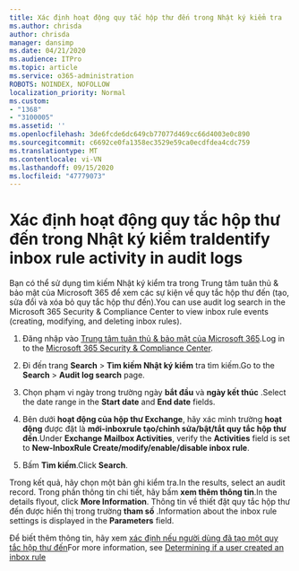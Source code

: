 ```yaml
---
title: Xác định hoạt động quy tắc hộp thư đến trong Nhật ký kiểm tra
ms.author: chrisda
author: chrisda
manager: dansimp
ms.date: 04/21/2020
ms.audience: ITPro
ms.topic: article
ms.service: o365-administration
ROBOTS: NOINDEX, NOFOLLOW
localization_priority: Normal
ms.custom:
- "1368"
- "3100005"
ms.assetid: ''
ms.openlocfilehash: 3de6fcde6dc649cb77077d469cc66d4003e0c890
ms.sourcegitcommit: c6692ce0fa1358ec3529e59ca0ecdfdea4cdc759
ms.translationtype: MT
ms.contentlocale: vi-VN
ms.lasthandoff: 09/15/2020
ms.locfileid: "47779073"
---
```

# <a name="identify-inbox-rule-activity-in-audit-logs"></a><span data-ttu-id="d2da9-102">Xác định hoạt động quy tắc hộp thư đến trong Nhật ký kiểm tra</span><span class="sxs-lookup"><span data-stu-id="d2da9-102">Identify inbox rule activity in audit logs</span></span>

<span data-ttu-id="d2da9-103">Bạn có thể sử dụng tìm kiếm Nhật ký kiểm tra trong Trung tâm tuân thủ & bảo mật của Microsoft 365 để xem các sự kiện về quy tắc hộp thư đến (tạo, sửa đổi và xóa bỏ quy tắc hộp thư đến).</span><span class="sxs-lookup"><span data-stu-id="d2da9-103">You can use audit log search in the Microsoft 365 Security & Compliance Center to view inbox rule events (creating, modifying, and deleting inbox rules).</span></span>

1. <span data-ttu-id="d2da9-104">Đăng nhập vào [Trung tâm tuân thủ & bảo mật của Microsoft 365](https://protection.office.com/).</span><span class="sxs-lookup"><span data-stu-id="d2da9-104">Log in to the [Microsoft 365 Security & Compliance Center](https://protection.office.com/).</span></span>

2. <span data-ttu-id="d2da9-105">Đi đến trang **Search**  >  **Tìm kiếm Nhật ký kiểm** tra tìm kiếm.</span><span class="sxs-lookup"><span data-stu-id="d2da9-105">Go to the **Search** > **Audit log search** page.</span></span>

3. <span data-ttu-id="d2da9-106">Chọn phạm vi ngày trong trường ngày **bắt đầu** và **ngày kết thúc** .</span><span class="sxs-lookup"><span data-stu-id="d2da9-106">Select the date range in the **Start date** and **End date** fields.</span></span>

4. <span data-ttu-id="d2da9-107">Bên dưới **hoạt động của hộp thư Exchange**, hãy xác minh trường **hoạt động** được đặt là **mới-inboxrule tạo/chỉnh sửa/bật/tắt quy tắc hộp thư đến**.</span><span class="sxs-lookup"><span data-stu-id="d2da9-107">Under **Exchange Mailbox Activities**, verify the **Activities** field is set to **New-InboxRule Create/modify/enable/disable inbox rule**.</span></span>

5. <span data-ttu-id="d2da9-108">Bấm **Tìm kiếm**.</span><span class="sxs-lookup"><span data-stu-id="d2da9-108">Click **Search**.</span></span>

<span data-ttu-id="d2da9-109">Trong kết quả, hãy chọn một bản ghi kiểm tra.</span><span class="sxs-lookup"><span data-stu-id="d2da9-109">In the results, select an audit record.</span></span> <span data-ttu-id="d2da9-110">Trong phần thông tin chi tiết, hãy bấm **xem thêm thông tin**.</span><span class="sxs-lookup"><span data-stu-id="d2da9-110">In the details flyout, click **More Information**.</span></span> <span data-ttu-id="d2da9-111">Thông tin về thiết đặt quy tắc hộp thư đến được hiển thị trong trường **tham số** .</span><span class="sxs-lookup"><span data-stu-id="d2da9-111">Information about the inbox rule settings is displayed in the **Parameters** field.</span></span>

<span data-ttu-id="d2da9-112">Để biết thêm thông tin, hãy xem [xác định nếu người dùng đã tạo một quy tắc hộp thư đến](https://docs.microsoft.com//office365/securitycompliance/auditing-troubleshooting-scenarios#determining-if-a-user-created-an-inbox-rule)</span><span class="sxs-lookup"><span data-stu-id="d2da9-112">For more information, see [Determining if a user created an inbox rule](https://docs.microsoft.com//office365/securitycompliance/auditing-troubleshooting-scenarios#determining-if-a-user-created-an-inbox-rule)</span></span>
